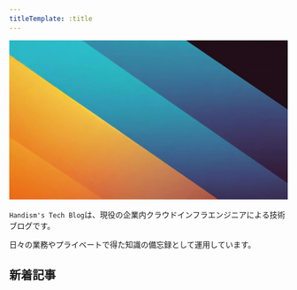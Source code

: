 ```yaml
---
titleTemplate: :title
---
```


<script setup>
import { data as posts } from "../.vitepress/theme/components/posts.data.mjs"
import NewPosts from "../.vitepress/theme/components/NewPosts.vue"
</script>

![トップ画像](./public/site-image2.webp)

`Handism's Tech Blog`は、現役の企業内クラウドインフラエンジニアによる技術ブログです。

日々の業務やプライベートで得た知識の備忘録として運用しています。

## 新着記事

<NewPosts :posts="posts.toSpliced(9)" />